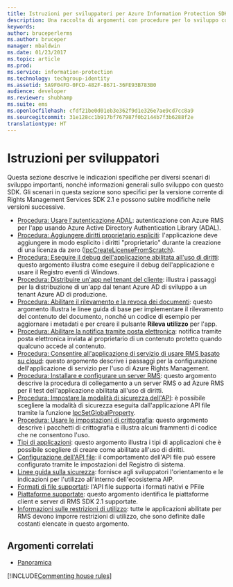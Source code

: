 ```yaml
---
title: Istruzioni per sviluppatori per Azure Information Protection SDK 2.1 | Microsoft Docs
description: Una raccolta di argomenti con procedure per lo sviluppo con AIP SDK 2.1
keywords: 
author: bruceperlerms
ms.author: bruceper
manager: mbaldwin
ms.date: 01/23/2017
ms.topic: article
ms.prod: 
ms.service: information-protection
ms.technology: techgroup-identity
ms.assetid: 5A9F04FD-0FCD-482F-8671-36FE93B783B0
audience: developer
ms.reviewer: shubhamp
ms.suite: ems
ms.openlocfilehash: cfdf21be0d01eb3e362f9d1e326e7ae9cd7cc8a9
ms.sourcegitcommit: 31e128cc1b917bf767987f0b2144b7f3b6288f2e
translationtype: HT
---
```

# <a name="developer-guidance"></a>Istruzioni per sviluppatori

Questa sezione descrive le indicazioni specifiche per diversi scenari di sviluppo importanti, nonché informazioni generali sullo sviluppo con questo SDK. Gli scenari in questa sezione sono specifici per la versione corrente di Rights Management Services SDK 2.1 e possono subire modifiche nelle versioni successive.
- [Procedura: Usare l'autenticazione ADAL](how-to-use-adal-authentication.md): autenticazione con Azure RMS per l'app usando Azure Active Directory Authentication Library (ADAL).
- [Procedura: Aggiungere diritti proprietario espliciti](add-explicit-owner-rights.md): l'applicazione deve aggiungere in modo esplicito i diritti "proprietario" durante la creazione di una licenza da zero ([IpcCreateLicenseFromScratch](https://msdn.microsoft.com/library/hh535256.aspx)).
- [Procedura: Eseguire il debug dell'applicazione abilitata all'uso di diritti](debugging-applications-that-use-ad-rms.md): questo argomento illustra come eseguire il debug dell'applicazione e usare il Registro eventi di Windows.
- [Procedura: Distribuire un'app nel tenant del cliente](how-to-deploy-app.md): illustra i passaggi per la distribuzione di un'app dal tenant Azure AD di sviluppo a un tenant Azure AD di produzione.
- [Procedura: Abilitare il rilevamento e la revoca dei documenti](tracking-content.md): questo argomento illustra le linee guida di base per implementare il rilevamento del contenuto del documento, nonché un codice di esempio per aggiornare i metadati e per creare il pulsante **Rileva utilizzo** per l'app.
- [Procedura: Abilitare la notifica tramite posta elettronica](how-to-enable-email-notification.md): notifica tramite posta elettronica inviata al proprietario di un contenuto protetto quando qualcuno accede al contenuto.
- [Procedura: Consentire all'applicazione di servizio di usare RMS basato su cloud](how-to-use-file-api-with-aadrm-cloud.md): questo argomento descrive i passaggi per la configurazione dell'applicazione di servizio per l'uso di Azure Rights Management.
- [Procedura: Installare e configurare un server RMS](how-to-install-and-configure-an-rms-server.md): questo argomento descrive la procedura di collegamento a un server RMS o ad Azure RMS per il test dell'applicazione abilitata all'uso di diritti.
- [Procedura: Impostare la modalità di sicurezza dell'API](setting-the-api-security-mode-api-mode.md): è possibile scegliere la modalità di sicurezza eseguita dall'applicazione API file tramite la funzione [IpcSetGlobalProperty](https://msdn.microsoft.com/library/hh535270.aspx).
- [Procedura: Usare le impostazioni di crittografia](working-with-encryption.md): questo argomento descrive i pacchetti di crittografia e illustra alcuni frammenti di codice che ne consentono l'uso.
- [Tipi di applicazioni](application-types.md): questo argomento illustra i tipi di applicazioni che è possibile scegliere di creare come abilitate all'uso di diritti.
- [Configurazione dell'API file](file-api-configuration.md): il comportamento dell'API file può essere configurato tramite le impostazioni del Registro di sistema.
- [Linee guida sulla sicurezza](security-guidelines.md): fornisce agli sviluppatori l'orientamento e le indicazioni per l'utilizzo all'interno dell'ecosistema AIP.
- [Formati di file supportati](supported-file-formats.md): l'API file supporta i formati nativi e PFile
- [Piattaforme supportate](supported-platforms.md): questo argomento identifica le piattaforme client e server di RMS SDK 2.1 supportate.
- [Informazioni sulle restrizioni di utilizzo](understanding-usage-restrictions.md): tutte le applicazioni abilitate per RMS devono imporre restrizioni di utilizzo, che sono definite dalle costanti elencate in questo argomento.

 
## <a name="related-topics"></a>Argomenti correlati
* [Panoramica](ad-rms-overview.md)

[!INCLUDE[Commenting house rules](../includes/houserules.md)]